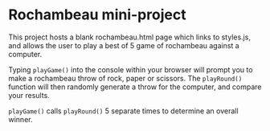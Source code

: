# Rochambeau mini-project

This project hosts a blank rochambeau.html page which links to styles.js, and allows the user to play a best of 5 game of rochambeau against a computer.

Typing `playGame()` into the console within your browser will prompt you to make a rochambeau throw of rock, paper or scissors.
The `playRound()` function will then randomly generate a throw for the computer, and compare your results.

`playGame()` calls `playRound()` 5 separate times to determine an overall winner.